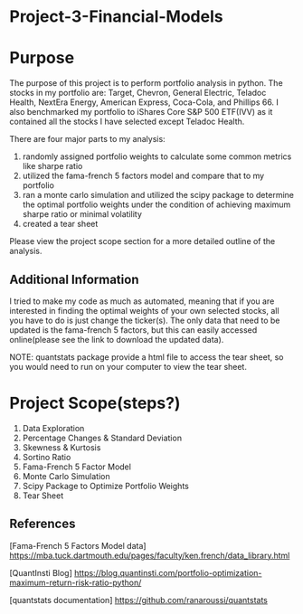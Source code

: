 # Project-3-Financial-Models

# Purpose

The purpose of this project is to perform portfolio analysis in python. The stocks in my portfolio are: Target, Chevron, General Electric, Teladoc Health, NextEra Energy, American Express, Coca-Cola, and Phillips 66. I also benchmarked my portfolio to iShares Core S&P 500 ETF(IVV) as it contained all the stocks I have selected except Teladoc Health. 

There are four major parts to my analysis: 
1. randomly assigned portfolio weights to calculate some common metrics like sharpe ratio 
2. utilized the fama-french 5 factors model and compare that to my portfolio 
3. ran a monte carlo simulation and utilized the scipy package to determine the optimal portfolio weights under the condition of achieving maximum sharpe ratio or minimal volatility 
4. created a tear sheet 

Please view the project scope section for a more detailed outline of the analysis. 

## Additional Information

I tried to make my code as much as automated, meaning that if you are interested in finding the optimal weights of your own selected stocks, all you have to do is just change the ticker(s). The only data that need to be updated is the fama-french 5 factors, but this can easily accessed online(please see the link to download the updated data). 

NOTE: quantstats package provide a html file to access the tear sheet, so you would need to run on your computer to view the tear sheet. 

# Project Scope(steps?) 
1. Data Exploration 
2. Percentage Changes & Standard Deviation 
3. Skewness & Kurtosis 
4. Sortino Ratio 
5. Fama-French 5 Factor Model 
6. Monte Carlo Simulation 
7. Scipy Package to Optimize Portfolio Weights 
8. Tear Sheet

## References 
[Fama-French 5 Factors Model data] https://mba.tuck.dartmouth.edu/pages/faculty/ken.french/data_library.html

[QuantInsti Blog] https://blog.quantinsti.com/portfolio-optimization-maximum-return-risk-ratio-python/

[quantstats documentation] https://github.com/ranaroussi/quantstats
